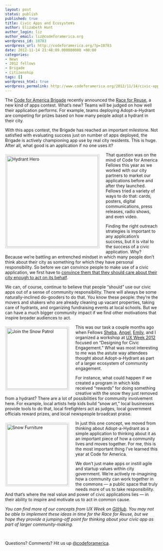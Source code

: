 ```yaml
---
layout: post
status: publish
published: true
title: Civic Apps and Ecosystems
author: Elizabeth Hunt
author_login: liz
author_email: liz@codeforamerica.org
wordpress_id: 18783
wordpress_url: http://codeforamerica.org/?p=18783
date: 2012-11-14 21:48:09.000000000 +00:00
categories:
- News
- 2012 fellows
- Brigade
- Citizenship
tags: []
wordpress_html: true
wordpress_permalink: http://www.codeforamerica.org/2012/11/14/civic-apps-and-ecosystems/
---
```


<p>The <a href="http://brigade.codeforamerica.org/">Code for America Brigade</a> recently announced the <a href="http://brigade.codeforamerica.org/pages/race-for-reuse">Race for Reuse</a>, a new kind of apps contest. What’s new? Teams will be judged on how well their application performs. For example, teams deploying Adopt-a-Hydrant are competing for prizes based on how many people adopt a hydrant in their city.</p>
<p>With this apps contest, the Brigade has reached an important milestone. Not satisfied with evaluating success just on number of apps deployed, the Brigade is actively championing app use by real city residents. This is huge. After all, what good is an application if no one uses it?</p>
<div style="float: left; border: 6px solid #ebebeb; margin: 6px 20px 12px 0px;"><a href="http://codeforamerica.org/wp-content/uploads/2012/11/becomehero.jpg"><img alt="Hydrant Hero" class="alignnone size-full wp-image-18791" src="http://codeforamerica.org/wp-content/uploads/2012/11/becomehero.jpg" title="Hydrant Hero" width="300"/></a></div>
<p>That question was on the mind of Code for America Fellows this year as we worked with our city partners to market our applications before and after they launched. Fellows tried a variety of ways to do that: cards, posters, digital communications, press releases, radio shows, and even video.</p>
<p>Finding the right outreach strategies is important to any application’s success, but it is vital to the success of a civic application. Why? Because we’re battling an entrenched mindset in which many people don’t think about their city as something for which they have personal responsibility. So before we can convince people to make use of a civic application, we first have to <a href="http://codeforamerica.org/2012/10/09/a-love-letter-to-cities/">convince them that they should care about their city enough to act on its behalf</a>.</p>
<p>We can, of course, continue to believe that people “should” use our civic apps out of a sense of community responsibility. There will always be some naturally-inclined do-gooders to do that. You know these people: they’re the movers and shakers who are already cleaning up vacant properties, taking care of hydrants, and organizing fundraising events at local schools. But we can have a much bigger community impact if we find other motivations that inspire broader audiences to act.</p>
<div style="float: left; border: 6px solid #ebebeb; margin: 6px 20px 12px 0px;"><a href="http://codeforamerica.org/wp-content/uploads/2012/11/joinpatrol.jpg"><img alt="Join the Snow Patrol" class="alignnone size-full wp-image-18785" height="200" src="http://codeforamerica.org/wp-content/uploads/2012/11/joinpatrol.jpg" title="Join the Snow Patrol"/></a></div>
<p>This was our task a couple months ago when Fellows <a href="http://codeforamerica.org/sheba-najmi/">Sheba</a>, <a href="http://codeforamerica.org/2012-fellows/#Angel Kittiyachavalit">Angel</a>, <a href="http://codeforamerica.org/emily-wright/">Emily</a>, and I organized a workshop at <a href="http://uxweek.com/2012/" target="_blank">UX Week 2012</a> focused on “Designing for Civic Engagement.” What was most interesting to me was the astute way attendees thought about Adopt-a-Hydrant as part of a larger ecosystem of community engagement.</p>
<p>For instance, what could happen if we created a program in which kids received “rewards” for doing something creative with the snow they just removed from a hydrant? There are a lot of possibilities for community involvement here. For example, local artists help kids build “snow art,” local businesses provide tools to do that, local firefighters act as judges, local government officials reward prizes, and local newspeople broadcast praise.</p>
<div style="float: left; border: 6px solid #ebebeb; margin: 6px 20px 12px 0px;"><a href="http://codeforamerica.org/wp-content/uploads/2012/11/general2.jpg"><img alt="Snow Furniture" class="alignnone size-full wp-image-18795" height="200" src="http://codeforamerica.org/wp-content/uploads/2012/11/general2.jpg" title="Snow Furniture"/></a></div>
<p>In just this one concept, we moved from thinking about Adopt-a-Hydrant as a simple application to thinking about it as an important piece of how a community lives and moves together. For me, this is the most important thing I’ve learned this year at Code for America.</p>
<p>We don’t just make apps or instill agile and startup values within city government. We’re actively re-imagining how a community can work together in the commons — a public space that truly needs more of us to take responsibility. And that’s where the real value and power of civic applications lies — in their ability to inspire and motivate us to act in common cause.</p>
<p><em>You can find more of our concepts from UX Week on <a href="https://github.com/codeforamerica/adopta-campaign-ideas/wiki" target="_blank">GitHub</a>. You may not be able to implement these ideas in time for the Race for Reuse, but we hope they provide a jumping-off point for thinking about your civic app as part of larger community-making.</em></p>
<p> </p>
<p>Questions? Comments? Hit us up <a href="http://twitter.com/codeforamerica" target="_blank">@codeforamerica</a>.</p>
